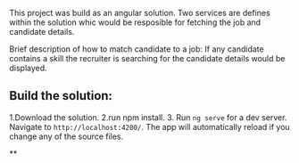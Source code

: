 This project was build as an angular solution.
Two services are defines within the solution whic would be resposible for fetching the job and candidate details.


Brief description of how to match candidate to a job:
If any candidate contains a skill the recruiter is searching for the candidate details would be displayed.

Build the solution:
-------------------------
1.Download the solution.
2.run npm install.
3. Run `ng serve` for a dev server. Navigate to `http://localhost:4200/`. The app will automatically reload if you change any of the source files.


**
